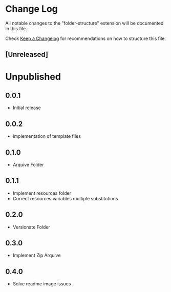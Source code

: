 # Change Log

All notable changes to the "folder-structure" extension will be documented in this file.

Check [Keep a Changelog](http://keepachangelog.com/) for recommendations on how to structure this file.

## [Unreleased]

# Unpublished

## 0.0.1
* Initial release

## 0.0.2
* implementation of template files

## 0.1.0
* Arquive Folder

## 0.1.1
* Implement resources folder
* Correct resources variables multiple substitutions

## 0.2.0
* Versionate Folder

## 0.3.0
* Implement Zip Arquive

## 0.4.0
* Solve readme image issues
